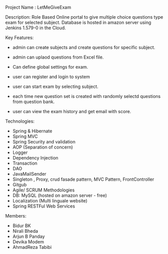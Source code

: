 Project Name : LetMeGiveExam

Description: Role Based Online portal to give multiple choice questions type exam for selected subject. Database is hosted in amazon server using Jenkins 1.579-0 in the Cloud.

Key Features: 
- admin can create subjects and create questions for specific subject.
- admin can uplaod questions from Excel file.
- Can define global settings for exam.

- user can register and login to system
- user can start exam by selecting subject.
- each time new question set is created with randomly selectd questions from question bank.
- user can view the exam history and get email with score.

Technologies:
- Spring & Hibernate
- Spring MVC
- Spring Security and validation
- AOP (Separation of concern)
- Logger
- Dependency Injection
- Transaction
- DAO
- JavaMailSender
- Singleton , Proxy, crud fasade pattern, MVC Pattern, FrontController
- Gitgub
- Agile/ SCRUM Methodologies
- DB: MySQL (hosted on amazon server - free)
- Localization (Multi linguale website)
- Spring RESTFul Web Services

Members:
- Bidur BK
- Nirali Bheda
- Arjun B Panday
- Devika Modem
- AhmadReza Tabibi
